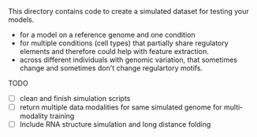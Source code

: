 This directory contains code to create a simulated dataset for testing your models. 

- <filename> for a model on a reference genome and one condition
- <filename> for multiple conditions (cell types) that partially share regulatory elements and therefore could help with feature extraction. 
- <filename> across different individuals with genomic variation, that sometimes change and sometimes don't change regulartory motifs. 

TODO
- [ ] clean and finish simulation scripts
- [ ] return multiple data modalities for same simulated genome for multi-modality training
- [ ] Include RNA structure simulation and long distance folding 
